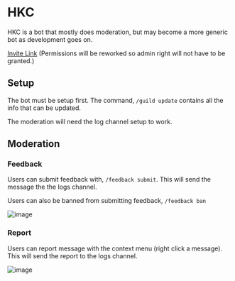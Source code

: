 # HKC

HKC is a bot that mostly does moderation, but may become a more generic bot as development goes on.

[Invite Link](https://discord.com/oauth2/authorize?client_id=883209997587202049&permissions=8&scope=bot%20applications.commands) (Permissions will be reworked so admin right will not have to be granted.)

## Setup

The bot must be setup first. The command, `/guild update` contains all the info that can be updated.

The moderation will need the log channel setup to work.

## Moderation

### Feedback

Users can submit feedback with, `/feedback submit`. This will send the message the the logs channel.

Users can also be banned from submitting feedback, `/feedback ban`

![image](https://user-images.githubusercontent.com/10859074/132279144-e42c12dc-00ba-4cbb-bb83-00d422bd3134.png)

### Report

Users can report message with the context menu (right click a message). This will send the report to the logs channel.

![image](https://user-images.githubusercontent.com/10859074/132279195-bffb9390-b1ec-4dea-b38d-9c84d3a8a394.png)
